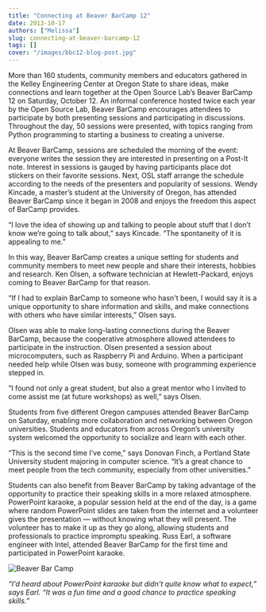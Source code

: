 ```yaml
---
title: "Connecting at Beaver BarCamp 12"
date: 2013-10-17
authors: ["Melissa"]
slug: connecting-at-beaver-barcamp-12
tags: []
cover: "/images/bbc12-blog-post.jpg"
---
```


More than 160 students, community members and educators gathered in the Kelley Engineering Center at Oregon State to
share ideas, make connections and learn together at the Open Source Lab’s Beaver BarCamp 12 on Saturday, October 12. An
informal conference hosted twice each year by the Open Source Lab, Beaver BarCamp encourages attendees to participate by
both presenting sessions and participating in discussions. Throughout the day, 50 sessions were presented, with topics
ranging from Python programming to starting a business to creating a universe.

At Beaver BarCamp, sessions are scheduled the morning of the event: everyone writes the session they are interested in
presenting on a Post-It note. Interest in sessions is gauged by having participants place dot stickers on their favorite
sessions. Next, OSL staff arrange the schedule according to the needs of the presenters and popularity of sessions.
Wendy Kincade, a master’s student at the University of Oregon, has attended Beaver BarCamp since it began in 2008 and
enjoys the freedom this aspect of BarCamp provides.

“I love the idea of showing up and talking to people about stuff that I don’t know we’re going to talk about,” says
Kincade. “The spontaneity of it is appealing to me.”

In this way, Beaver BarCamp creates a unique setting for students and community members to meet new people and share
their interests, hobbies and research. Ken Olsen, a software technician at Hewlett-Packard, enjoys coming to Beaver
BarCamp for that reason.

“If I had to explain BarCamp to someone who hasn't been, I would say it is a unique opportunity to share information and
skills, and make connections with others who have similar interests,” Olsen says.

Olsen was able to make long-lasting connections during the Beaver BarCamp, because the cooperative atmosphere allowed
attendees to participate in the instruction. Olsen presented a session about microcomputers, such as Raspberry Pi and
Arduino. When a participant needed help while Olsen was busy, someone with programming experience stepped in.

“I found not only a great student, but also a great mentor who I invited to come assist me (at future workshops) as
well,” says Olsen.

Students from five different Oregon campuses attended Beaver BarCamp on Saturday, enabling more collaboration and
networking between Oregon universities. Students and educators from across Oregon’s university system welcomed the
opportunity to socialize and learn with each other.

“This is the second time I’ve come,” says Donovan Finch, a Portland State University student majoring in computer
science. “It’s a great chance to meet people from the tech community, especially from other universities.”

Students can also benefit from Beaver BarCamp by taking advantage of the opportunity to practice their speaking skills
in a more relaxed atmosphere. PowerPoint karaoke, a popular session held at the end of the day, is a game where random
PowerPoint slides are taken from the internet and a volunteer gives the presentation — without knowing what they will
present. The volunteer has to make it up as they go along, allowing students and professionals to practice impromptu
speaking. Russ Earl, a software engineer with Intel, attended Beaver BarCamp for the first time and participated in
PowerPoint karaoke.

![Beaver Bar Camp](/images/bbc12-blog-post.jpg)

_“I'd heard about PowerPoint karaoke but didn't quite know what to expect,” says Earl. “It was a fun time and a good
chance to practice speaking skills.”_
